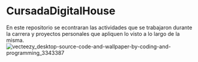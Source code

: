# CursadaDigitalHouse
En este repositorio se econtraran las actividades que se trabajaron durante la carrera y proyectos personales que apliquen lo visto a lo largo de la misma. 
![vecteezy_desktop-source-code-and-wallpaper-by-coding-and-programming_3343387](https://user-images.githubusercontent.com/93353219/211400039-984178ad-80db-4745-bdec-5dbe1e13d666.jpg)
